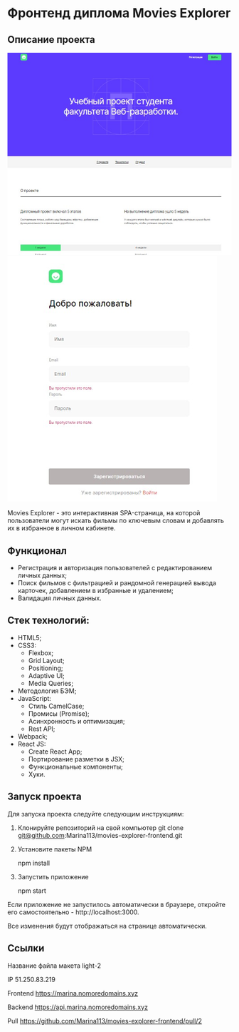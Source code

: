 # Фронтенд диплома Movies Explorer

## Описание проекта

![Alt text](%D0%B4%D0%B8%D0%BF%D0%BB%D0%BE%D0%BC1.jpg)
![Alt text](%D0%B4%D0%B8%D0%BF%D0%BB%D0%BE%D0%BC2.jpg)

Movies Explorer - это интерактивная SPA-страница, на которой пользователи могут искать фильмы по ключевым словам и добавлять их в избранное в личном кабинете.

## Функционал
* Регистрация и авторизация пользователей с редактированием личных данных;
* Поиск фильмов с фильтрацией и рандомной генерацией вывода карточек, добавлением в избранные и удалением;
* Валидация личных данных.

## Стек технологий:
* HTML5;
* CSS3:
    * Flexbox;
    * Grid Layout;
    * Positioning;
    * Adaptive UI;
    * Media Queries;
* Методология БЭМ;
* JavaScript:
    * Стиль CamelCase;
    * Промисы (Promise);
    * Асинхронность и оптимизация;
    * Rest API;
* Webpack;
* React JS:
    * Create React App;
    * Портирование разметки в JSX;
    * Функциональные компоненты;
    * Хуки.
 
## Запуск проекта
Для запуска проекта следуйте следующим инструкциям:

1. Клонируйте репозиторий на свой компьютер git clone git@github.com:Marina113/movies-explorer-frontend.git
2. Установите пакеты NPM 

    npm install
3. Запустить приложение
   
    npm start

Если приложение не запустилось автоматически в браузере, откройте его самостоятельно - http://localhost:3000.

Все изменения будут отображаться на странице автоматически.

## Ссылки
Название файла макета light-2

IP 51.250.83.219

Frontend https://marina.nomoredomains.xyz

Backend https://api.marina.nomoredomains.xyz

Pull https://github.com/Marina113/movies-explorer-frontend/pull/2   
